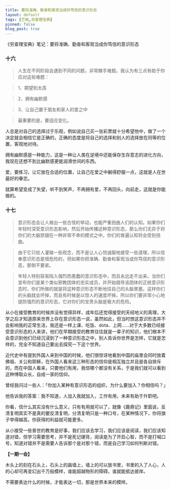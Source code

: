 ```yaml
---
title: 要将准确、勤奋和客观当成你笃信的意识形态
layout: default
tags: [芒格,穷查理宝典]
pinned: false
blog_post: true
---
```


《穷查理宝典》笔记：要将准确、勤奋和客观当成你笃信的意识形态

### 十六


>人生在不同阶段会遇到不同的问题，非常棘手难题。我认为有三点有助于你应对这些难题：

>1、期望别太高

>2、拥有幽默感

>3、让自己置于朋友和家人的爱之中

>最重要的是，要适应变化。

人总是对自己的选择过于乐观，例如说自己买一张彩票就十分希望他中，做了一个决定就会相信它是正确的，正确的态度是将自己的选择和别人的选择放在同等的位置，客观地对待。

拥有幽默感是一种能力，这是一种让人类在逆境中还能保存生存意志的进化方向，我现在还想不到比幽默感更能润滑世间的东西。

爱，要练习，让它放在合适的位置，让自己在爱之中躺得舒服一点，这就是人在世最好的眷恋。

就算希望变成了失望，听不到笑声，不再拥有爱，不再回头，向前走，这就是你能做的。

### 十七

>意识形态会让人做出一些古怪的举动，也能严重扭曲人们的认知。如果你们年轻时深受意识形态影响，然后开始传播这种意识形态，那么你们无异于将你们的大脑禁锢在一种非常不幸的模式之中。你们的普遍认知将会受到扭曲。
 
>由于它只给人灌输一些观念，而不是让人心悦诚服地接受一些道理，所以信奉意识形态是很危险的，但如果你把准确、勤奋和客观当成你笃信的意识形态，那倒不要紧。

>年轻人特别容易陷入强烈而愚蠢的意识形态中，而且永远走不出来。当你们宣布你们是某个类似邪教团体的忠实成员，并开始倡导该团体的正统意识形态时，你们所做的就是将这种意识形态不断地往自己的头脑里塞。这样你们的头脑就会坏掉，而且有时候是以惊人的速度坏掉。所以你们要非常小心地提防强烈的意识形态，它对你们的宝贵头脑是极大的危险。

从小在接受教育的时候并没有觉得异样，成年后还觉得接受的天经地义的真理，大学之后才知道原来世界上存在意识形态一说，虽然如此，但当时想这意识形态并不会影响我的正常生活，我还是一样上课、吃饭、dota、上网……对于大多数已经接受意识形态的人来讲，他们在早期接受的教育往往就是一辈子的知识，他们根本不会意识到他们已经沉浸到了一种意识形态之中，别人告诉你世界是怎样，它就是怎样的，完全不知道自己要出去探究一下这个世界。

近代史中有提到外国人来到中国的时候，他们很惊讶地看到中国的庙里会同时放着佛祖、关公和耶稣，在外国人看来这三种形态的信仰是相互独立并且是各自排斥的，而在中国人看来，只要他们有用，我信哪个都没有关系，于是我们就可以看到这种博取众长，自成一家的信仰。

曾经我问过一些人：「你加入某种有意识形态的组织，为什么要加入？你相信吗？」

他告诉我的答案：我不知道，人加入我就加入，工作有用，未来有助于升职吧。

你看，信什么其实没有什么意义，只有有用就可以了，就像《鹿鼎记》里面说，反清复明其实不是真的要反清复明，分清复明只是一种口号，在某种情况下，你将旗子举得越高，你获得的利益就可能更多。

从小接受一些普世的教育是好事，我们应该去学习，我们应该是阅读，我们应该知道对错，但学习需要思考，并不是死记硬背，阅读是为了开启心智，而不是打喊口号，知道对错并不是需要人告诉那个是对那个错，而是自己学习如何判断对错。



**【一期一会】**

木头上的刻在石头上，石头上的画墙上，墙上的可以放书里，书里的入了人心，人的心却可再变幻出千万般模样，谁能超越物形的障碍，谁就能抵达彼岸。

不需要表达什么的时候，才能表达一切，那是世界本来的模样。
